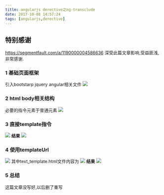 ```yaml
---
title: angularjs derective之ng-transclude
date: 2017-10-08 14:57:24
tags: [angularjs,derective]
---
```

## 特别感谢
https://segmentfault.com/a/1190000004586636
深受此篇文章影响,受益匪浅,非常感谢.
### 1 基础页面框架
引入bootstarp jquery angular相关文件
![](http://ouq6u283u.bkt.clouddn.com/hexoblog/img17-10-8-15:50-firststep.png)
<!--more-->
### 2 html body相关结构
必要的指令元素于普通元素
![](http://ouq6u283u.bkt.clouddn.com/hexoblog/img17-10-8-16:03-body.png)
### 3 直接template指令
![](http://ouq6u283u.bkt.clouddn.com/hexoblog/img17-10-8-16:01-directive.png)
**结果**
![](http://ouq6u283u.bkt.clouddn.com/hexoblog/img17-10-8-16:14-result1.png)
### 4 使用templateUrl
![](http://ouq6u283u.bkt.clouddn.com/hexoblog/img17-10-8-16:06-templateurl.png)
其中text_template.html文件内容为
![](http://ouq6u283u.bkt.clouddn.com/hexoblog/img17-10-8-16:09-temhtml.png)
**结果**
![](http://ouq6u283u.bkt.clouddn.com/hexoblog/img17-10-8-16:14-result2.png)
### 5 总结
这篇文章没写好,以后删了重写